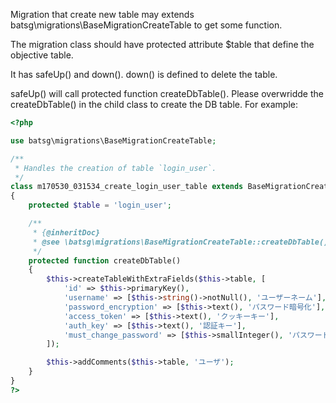 Migration that create new table may extends batsg\migrations\BaseMigrationCreateTable to get some function.

The migration class should have protected attribute $table that define the objective table.

It has safeUp() and down(). down() is defined to delete the table.

safeUp() will call protected function createDbTable(). Please overwridde the createDbTable() in the child class to create the DB table. For example:
```php
<?php

use batsg\migrations\BaseMigrationCreateTable;

/**
 * Handles the creation of table `login_user`.
 */
class m170530_031534_create_login_user_table extends BaseMigrationCreateTable
{
    protected $table = 'login_user';

    /**
     * {@inheritDoc}
     * @see \batsg\migrations\BaseMigrationCreateTable::createDbTable()
     */
    protected function createDbTable()
    {
        $this->createTableWithExtraFields($this->table, [
            'id' => $this->primaryKey(),
            'username' => [$this->string()->notNull(), 'ユーザーネーム'],
            'password_encryption' => [$this->text(), 'パスワード暗号化'],
            'access_token' => [$this->text(), 'クッキーキー'],
            'auth_key' => [$this->text(), '認証キー'],
            'must_change_password' => [$this->smallInteger(), 'パスワード要変更'],
        ]);

        $this->addComments($this->table, 'ユーザ');
    }
}
?>
```